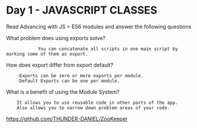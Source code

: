 # Day 1 - JAVASCRIPT CLASSES
Read Advancing with JS > ES6 modules and answer the following questions


What problem does using exports solve?

                You can concatenate all scripts in one main script by marking some of them as export.

How does export differ from export default?

        -Exports can be zero or more exports per module.
        -Default Exports can be one per module.


What is a benefit of using the Module System?

        It allows you to use reusable code in other parts of the app. 
        Also allows you to narrow down problem areas of your code.

https://github.com/THUNDER-DANIEL/ZooKeeper